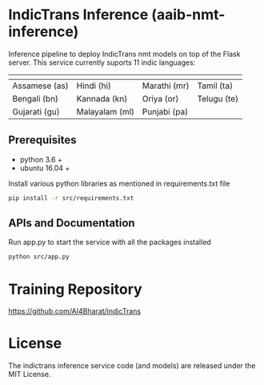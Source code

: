 # IndicTrans Inference  (aaib-nmt-inference)
Inference pipeline to deploy IndicTrans nmt models on top of the Flask server.
This service currently suports 11 indic languages:

| <!-- -->  | <!-- --> | <!-- --> | <!-- --> |
| ------------- | ------------- | ------------- | ------------- |
| Assamese (as)  | Hindi (hi) | Marathi (mr) | Tamil (ta)|
| Bengali (bn) | Kannada (kn)| Oriya (or) | Telugu (te)|
| Gujarati (gu) | Malayalam (ml) | Punjabi (pa) |

## Prerequisites
- python 3.6 +
- ubuntu 16.04 +

Install various python libraries as mentioned in requirements.txt file

```bash
pip install -r src/requirements.txt
```

## APIs and Documentation
Run app.py to start the service with all the packages installed

```bash
python src/app.py
```
# Training Repository
https://github.com/AI4Bharat/indicTrans
# License
The indictrans inference service code (and models) are released under the MIT License.
